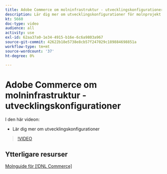 ```yaml
---
title: Adobe Commerce om molninfrastruktur - utvecklingskonfigurationer
description: Lär dig mer om utvecklingskonfigurationer för molnprojekt.
kt: 5660
doc-type: video
audience: all
activity: use
exl-id: 62aa37a0-1e34-4915-b16e-6c6a9803a967
source-git-commit: 42622b18e5738e8cb57f247029c189884698851a
workflow-type: tm+mt
source-wordcount: '37'
ht-degree: 0%

---
```


# Adobe Commerce om molninfrastruktur - utvecklingskonfigurationer

I den här videon:

- Lär dig mer om utvecklingskonfigurationer

>[!VIDEO](https://video.tv.adobe.com/v/35696?quality=12&learn=on)

## Ytterligare resurser

[Molnguide för [!DNL Commerce]](https://devdocs.magento.com/cloud/bk-cloud.html)
